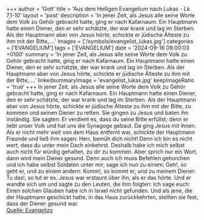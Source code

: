 +++
author = 'Gott'
title = 'Aus dem Heiligen Evangelium nach Lukas - Lk 7,1-10'
layout = 'post'
description = 'In jener Zeit, als Jesus alle seine Worte dem Volk zu Gehör gebracht hatte, ging er nach Kafarnaum. Ein Hauptmann hatte einen Diener, den er sehr schätzte, der war krank und lag im Sterben. Als der Hauptmann aber von Jesus hörte, schickte er jüdische Älteste zu ihm mit der Bitte,....'
images = ['/symbols/evangelist_lukas.jpg']
categories = ['EVANGELIUM']
tags = ['EVANGELIUM']
date = '2024-09-16 08:00:03 +0100'
summary = 'In jener Zeit, als Jesus alle seine Worte dem Volk zu Gehör gebracht hatte, ging er nach Kafarnaum. Ein Hauptmann hatte einen Diener, den er sehr schätzte, der war krank und lag im Sterben. Als der Hauptmann aber von Jesus hörte, schickte er jüdische Älteste zu ihm mit der Bitte,....'
linkedsummaryImage = 'evangelist_lukas.jpg'
keepImageRatio = 'true'
+++
In jener Zeit, als Jesus alle seine Worte dem Volk zu Gehör gebracht hatte, ging er nach Kafarnaum.
Ein Hauptmann hatte einen Diener, den er sehr schätzte, der war krank und lag im Sterben.
Als der Hauptmann aber von Jesus hörte, schickte er jüdische Älteste zu ihm mit der Bitte, zu kommen und seinen Diener zu retten.<!--more-->
Sie gingen zu Jesus und baten ihn inständig. Sie sagten: Er verdient es, dass du seine Bitte erfüllst;
denn er liebt unser Volk und hat uns die Synagoge gebaut.
Da ging Jesus mit ihnen. Als er nicht mehr weit von dem Haus entfernt war, schickte der Hauptmann Freunde und ließ ihm sagen: Herr, bemüh dich nicht! Denn ich bin es nicht wert, dass du unter mein Dach einkehrst.
Deshalb habe ich mich selbst auch nicht für würdig gehalten, zu dir zu kommen. Aber sprich nur ein Wort, dann wird mein Diener gesund.
Denn auch ich muss Befehlen gehorchen und ich habe selbst Soldaten unter mir; sage ich nun zu einem: Geh!, so geht er, und zu einem andern: Komm!, so kommt er, und zu meinem Diener: Tu das!, so tut er es.
Jesus war erstaunt über ihn, als er das hörte. Und er wandte sich um und sagte zu den Leuten, die ihm folgten: Ich sage euch: Einen solchen Glauben habe ich in Israel nicht gefunden.
Und als jene, die der Hauptmann geschickt hatte, in das Haus zurückkehrten, stellten sie fest, dass der Diener gesund war.<br> [Quelle: Evangelizo](https://evangeliumtagfuertag.org/DE/gospel)
